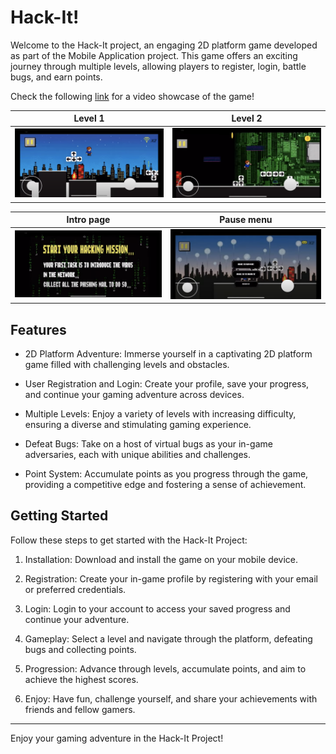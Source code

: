# Hack-It!
Welcome to the Hack-It project, an engaging 2D platform game developed as part of the Mobile Application project. This game offers an exciting journey through multiple levels, allowing players to register, login, battle bugs, and earn points. 

Check the following [link](https://www.youtube.com/watch?v=aXV1gKxEtos&list=PL5zUiVQDL9oR-7r9EZ9OZWt52X1n_IFo_&index=18) for a video showcase of the game!


Level 1             |  Level 2
:-------------------------:|:-------------------------:
![](/Animazioni/prev3.png)  |  ![](/Animazioni/prev1.png)

Intro page             |  Pause menu
:-------------------------:|:-------------------------:
![](/Animazioni/prev4.png)  |  ![](/Animazioni/prev2.png)

## Features
* 2D Platform Adventure: Immerse yourself in a captivating 2D platform game filled with challenging levels and obstacles.

* User Registration and Login: Create your profile, save your progress, and continue your gaming adventure across devices.

* Multiple Levels: Enjoy a variety of levels with increasing difficulty, ensuring a diverse and stimulating gaming experience.

* Defeat Bugs: Take on a host of virtual bugs as your in-game adversaries, each with unique abilities and challenges.

* Point System: Accumulate points as you progress through the game, providing a competitive edge and fostering a sense of achievement.

## Getting Started
Follow these steps to get started with the Hack-It Project:

1. Installation: Download and install the game on your mobile device.

2. Registration: Create your in-game profile by registering with your email or preferred credentials.

3. Login: Login to your account to access your saved progress and continue your adventure.

4. Gameplay: Select a level and navigate through the platform, defeating bugs and collecting points.

5. Progression: Advance through levels, accumulate points, and aim to achieve the highest scores.

6. Enjoy: Have fun, challenge yourself, and share your achievements with friends and fellow gamers.

---

Enjoy your gaming adventure in the Hack-It Project!
